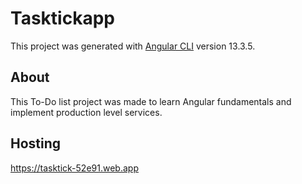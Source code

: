 # Tasktickapp

This project was generated with [Angular CLI](https://github.com/angular/angular-cli) version 13.3.5.

## About

This To-Do list project was made to learn Angular fundamentals and implement production level services.

## Hosting

https://tasktick-52e91.web.app

